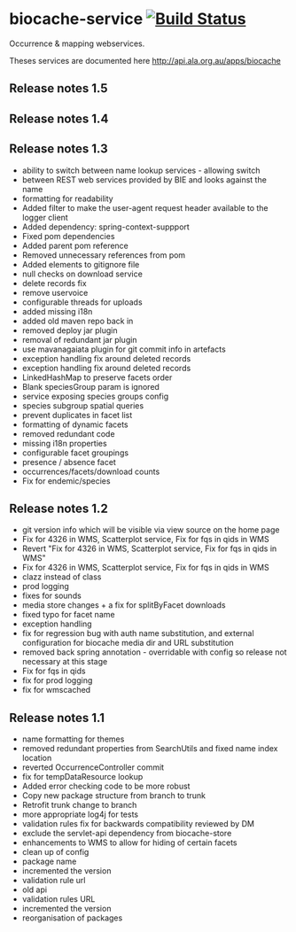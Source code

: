 biocache-service [![Build Status](https://travis-ci.org/AtlasOfLivingAustralia/biocache-service.svg?branch=master)](http://travis-ci.org/AtlasOfLivingAustralia/biocache-service)
================

Occurrence &amp; mapping webservices.

Theses services are documented here http://api.ala.org.au/apps/biocache


## Release notes 1.5


## Release notes 1.4


## Release notes 1.3

* ability to switch between name lookup services - allowing switch
* between REST web services provided by BIE and looks against the name
* formatting for readability
* Added filter to make the user-agent request header available to the logger client
* Added dependency: spring-context-suppport
* Fixed pom dependencies
* Added parent pom reference
* Removed unnecessary references from pom
* Added elements to gitignore file
* null checks on download service
* delete records fix
* remove uservoice
* configurable threads for uploads
* added missing i18n
* added old maven repo back in
* removed deploy jar plugin
* removal of redundant jar plugin
* use mavanagaiata plugin for git commit info in artefacts
* exception handling fix around deleted records
* exception handling fix around deleted records
* LinkedHashMap to preserve facets order
* Blank speciesGroup param is ignored
* service exposing species groups config
* species subgroup spatial queries
* prevent duplicates in facet list
* formatting of dynamic facets
* removed redundant code
* missing i18n properties
* configurable facet groupings
* presence / absence facet
* occurrences/facets/download counts
* Fix for endemic/species


## Release notes 1.2

 * git version info which will be visible via view source on the home page
 * Fix for 4326 in WMS, Scatterplot service, Fix for fqs in qids in WMS
 * Revert "Fix for 4326 in WMS, Scatterplot service, Fix for fqs in qids in WMS"
 * Fix for 4326 in WMS, Scatterplot service, Fix for fqs in qids in WMS
 * clazz instead of class
 * prod logging
 * fixes for sounds
 * media store changes + a fix for splitByFacet downloads
 * fixed typo for facet name
 * exception handling
 * fix for regression bug with auth name substitution, and external configuration for biocache media dir and URL substitution
 * removed back spring annotation - overridable with config so release not necessary at this stage
 * Fix for fqs in qids
 * fix for prod logging
 * fix for wmscached

## Release notes 1.1

 * name formatting for themes
 * removed redundant properties from SearchUtils and fixed name index location
 * reverted OccurrenceController commit
 * fix for tempDataResource lookup
 * Added error checking code to be more robust
 * Copy new package structure from branch to trunk
 * Retrofit trunk change to branch
 * more appropriate log4j for tests
 * validation rules fix for backwards compatibility reviewed by DM
 * exclude the servlet-api dependency from biocache-store
 * enhancements to WMS to allow for hiding of certain facets
 * clean up of config
 * package name
 * incremented the version
 * validation rule url
 * old api
 * validation rules URL
 * incremented the version
 * reorganisation of packages
